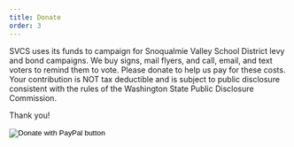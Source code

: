 ```yaml
---
title: Donate
order: 3
---
```

SVCS uses its funds to campaign for Snoqualmie Valley School District levy and bond campaigns. We buy signs, mail flyers, and call, email, and text voters to remind them to vote. Please donate to help us pay for these costs.  Your contribution is NOT tax deductible and is subject to public disclosure consistent with the rules of the Washington State Public Disclosure Commission.

Thank you!

<form action="https://www.paypal.com/donate" method="post" target="_top">
<input type="hidden" name="hosted_button_id" value="H3H6GVCRFZGA2" />
<input type="image" src="https://www.paypalobjects.com/en_US/i/btn/btn_donateCC_LG.gif" border="0" name="submit" title="PayPal - The safer, easier way to pay online!" alt="Donate with PayPal button" />
<img alt="pixel" border="0" src="https://www.paypal.com/en_US/i/scr/pixel.gif" width="1" height="1" />
</form>

